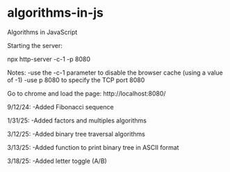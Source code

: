 # algorithms-in-js

Algorithms in JavaScript

Starting the server:

npx http-server -c-1 -p 8080

Notes:
-use the -c-1 parameter to disable the browser cache (using a value of -1)
-use p 8080 to specify the TCP port 8080

Go to chrome and load the page:
http://localhost:8080/

9/12/24:
-Added Fibonacci sequence

1/31/25:
-Added factors and multiples algorithms

3/12/25:
-Added binary tree traversal algorithms

3/13/25:
-Added function to print binary tree in ASCII format

3/18/25:
-Added letter toggle (A/B)
